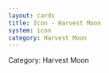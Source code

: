 ```yaml
---
layout: cards
title: Icon - Harvest Moon
system: icon
category: Harvest Moon
---
```

<div class="alert alert-secondary mb-4"><span class="i18n innerHTML-category">Category: </span><span class="i18n innerHTML-cat-Harvest Moon">Harvest Moon</span></div>
